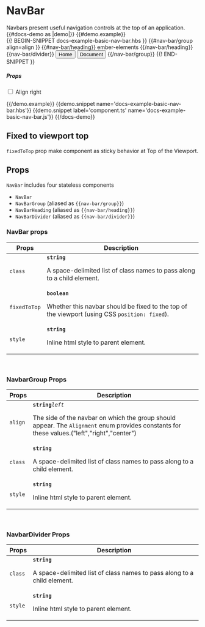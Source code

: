 # NavBar
<div class="bp3-running-text bp3-text-large">
    Navbars present useful navigation controls at the top of an application.
</div>
{{#docs-demo as |demo|}}
{{#demo.example}}
<div class="demo-container">
    <div class="docs-example-frame docs-example-frame-row" data-example-id="NavbarExample">
        <div class="docs-example">
            {{! BEGIN-SNIPPET docs-example-basic-nav-bar.hbs }}
            <NavBar>
                {{#nav-bar/group align=align }}
                   {{#nav-bar/heading}} ember-elements {{/nav-bar/heading}}
                   {{nav-bar/divider}}
                   <Button @class="bp3-minimal" @icon="home">Home</Button>
                   <Button @class="bp3-minimal" @icon="document">Document</Button>
                {{/nav-bar/group}}
            </NavBar>
            {{! END-SNIPPET }}
        </div>
        <div class="docs-example-options">
            <h5 class="bp3-heading">Props</h5>
            <div class="bp3-form-group">
                    <label class="bp3-control bp3-switch">
                        <input type="checkbox" onclick={{action 'onAlignNavBar'}}>
                        <span class="bp3-control-indicator"></span>
                    Align right
                    </label>
                </div>
            </div>
    </div>
</div>


{{/demo.example}}
{{demo.snippet name='docs-example-basic-nav-bar.hbs'}}
{{demo.snippet label='component.ts' name='docs-example-basic-nav-bar.js'}}
{{/docs-demo}}

## Fixed to viewport top
<div class="bp3-running-text bp3-text-large">
   <code>fixedToTop</code> prop make component as sticky behavior at Top of the Viewport. 
</div>

## Props
<div class="bp3-running-text bp3-text-large">
  <p><code>NavBar</code> includes four stateless components</p>
  <ul>
      <li><code>NavBar</code></li>
      <li><code>NavBarGroup</code> (aliased as <code>&#123;&#123;nav-bar/group}}</code>)</li>
      <li><code>NavBarHeading</code> (aliased as <code>&#123;&#123;nav-bar/heading}}</code>)</li>
      <li><code>NavBarDivider</code> (aliased as <code>&#123;&#123;nav-bar/divider}}</code>)</li>
  </ul>
</div>

### NavBar props
<div class="docs-modifiers-table bp3-running-text">
    <table class="bp3-html-table">
        <thead>
            <tr>
                <th>Props</th>
                <th>Description</th>
            </tr>
        </thead>
        <tbody>
            <tr>
                <td class="docs-prop-name"><code>class</code></td>
                <td class="docs-prop-details"><code class="docs-prop-type"><strong>string</strong><em class="docs-prop-default bp3-text-muted"></em></code>
                    <div class="docs-prop-description">
                        <div class="docs-section">
                            <div class="bp3-running-text">
                                <p>A space-delimited list of class names to pass along to a child element.</p>
                            </div>
                        </div>
                    </div>
                </td>
            </tr>
            <tr>
                <td class="docs-prop-name"><code>fixedToTop</code></td>
                <td class="docs-prop-details"><code class="docs-prop-type"><strong>boolean</strong><em class="docs-prop-default bp3-text-muted"></em></code>
                    <div class="docs-prop-description">
                        <div class="docs-section">
                            <div class="bp3-running-text">
                                <p>Whether this navbar should be fixed to the top of the viewport (using CSS <code>position: fixed</code>).</p>
                            </div>
                        </div>
                    </div>
                </td>
            </tr>
            <tr>
                <td class="docs-prop-name"><code>style</code></td>
                <td class="docs-prop-details"><code class="docs-prop-type"><strong>string</strong><em class="docs-prop-default bp3-text-muted"></em></code>
                    <div class="docs-prop-description">
                        <div class="docs-section">
                            <div class="bp3-running-text">
                                <p>Inline html style to parent element.</p>
                            </div>
                        </div>
                    </div>
                </td>
            </tr>
        </tbody>
    </table>
    <br>
</div>


### NavbarGroup Props
<div class="docs-modifiers-table bp3-running-text">
    <table class="bp3-html-table">
        <thead>
            <tr>
                <th>Props</th>
                <th>Description</th>
            </tr>
        </thead>
        <tbody>
            <tr>
                <td class="docs-prop-name"><code>align</code></td>
                <td class="docs-prop-details"><code class="docs-prop-type"><strong>string</strong><em class="docs-prop-default bp3-text-muted">left</em></code>
                    <div class="docs-prop-description">
                        <div class="docs-section">
                            <div class="bp3-running-text">
                                <p>The side of the navbar on which the group should appear.
                                    The <code>Alignment</code> enum provides constants for these values.("left","right","center") </p>
                            </div>
                        </div>
                    </div>
                </td>
            </tr>
            <tr>
                <td class="docs-prop-name"><code>class</code></td>
                <td class="docs-prop-details"><code class="docs-prop-type"><strong>string</strong><em class="docs-prop-default bp3-text-muted"></em></code>
                    <div class="docs-prop-description">
                        <div class="docs-section">
                            <div class="bp3-running-text">
                                <p>A space-delimited list of class names to pass along to a child element.</p>
                            </div>
                        </div>
                    </div>
                </td>
            </tr>
            <tr>
                <td class="docs-prop-name"><code>style</code></td>
                <td class="docs-prop-details"><code class="docs-prop-type"><strong>string</strong><em class="docs-prop-default bp3-text-muted"></em></code>
                    <div class="docs-prop-description">
                        <div class="docs-section">
                            <div class="bp3-running-text">
                                <p>Inline html style to parent element.</p>
                            </div>
                        </div>
                    </div>
                </td>
            </tr>
        </tbody>
    </table>
    <br>
</div>

### NavbarDivider Props
<div class="docs-modifiers-table bp3-running-text">
    <table class="bp3-html-table">
        <thead>
            <tr>
                <th>Props</th>
                <th>Description</th>
            </tr>
        </thead>
        <tbody>
            <tr>
                <td class="docs-prop-name"><code>class</code></td>
                <td class="docs-prop-details"><code class="docs-prop-type"><strong>string</strong><em class="docs-prop-default bp3-text-muted"></em></code>
                    <div class="docs-prop-description">
                        <div class="docs-section">
                            <div class="bp3-running-text">
                                <p>A space-delimited list of class names to pass along to a child element.</p>
                            </div>
                        </div>
                    </div>
                </td>
            </tr>
            <tr>
                <td class="docs-prop-name"><code>style</code></td>
                <td class="docs-prop-details"><code class="docs-prop-type"><strong>string</strong><em class="docs-prop-default bp3-text-muted"></em></code>
                    <div class="docs-prop-description">
                        <div class="docs-section">
                            <div class="bp3-running-text">
                                <p>Inline html style to parent element.</p>
                            </div>
                        </div>
                    </div>
                </td>
            </tr>
        </tbody>
    </table>
    <br>
</div>